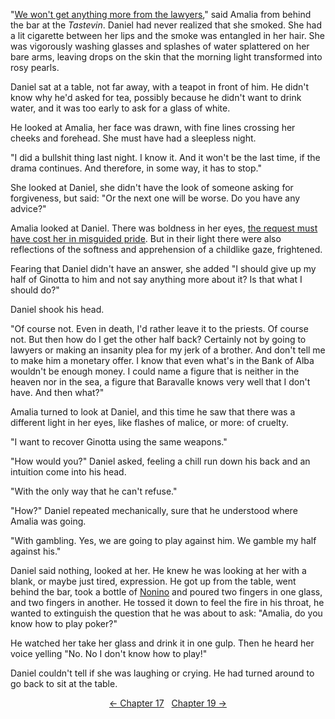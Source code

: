 <!-- Pages 131-132 -->
"[We won't get anything more from the lawyers](http://ofvioletsandlicorice.tumblr.com/post/129354078274/notes-questions-uncertainties#avvocati)," said Amalia from behind the bar at the *Tastevin*. Daniel had never realized that she smoked. She had a lit cigarette between her lips and the smoke was entangled in her hair. She was vigorously washing glasses and splashes of water splattered on her bare arms, leaving drops on the skin that the morning light transformed into rosy pearls.

Daniel sat at a table, not far away, with a teapot in front of him. He didn't know why he'd asked for tea, possibly because he didn't want to drink water, and it was too early to ask for a glass of white.

He looked at Amalia, her face was drawn, with fine lines crossing her cheeks and forehead. She must have had a sleepless night. 

"I did a bullshit thing last night. I know it. And it won't be the last time, if the drama continues. And therefore, in some way, it has to stop."

She looked at Daniel, she didn't have the look of someone asking for forgiveness, but said: "Or the next one will be worse. Do you have any advice?"

Amalia looked at Daniel. There was boldness in her eyes, [the request must have cost her in misguided pride](http://ofvioletsandlicorice.tumblr.com/post/129354078274/notes-questions-uncertainties#malinteso). But in their light there were also reflections of the softness and apprehension of a childlike gaze, frightened.

Fearing that Daniel didn't have an answer, she added "I should give up my half of Ginotta to him and not say anything more about it? Is that what I should do?"
<!-- Page 132 -->

Daniel shook his head.

"Of course not. Even in death, I'd rather leave it to the priests. Of course not. But then how do I get the other half back? Certainly not by going to lawyers or making an insanity plea for my jerk of a brother. And don't tell me to make him a monetary offer. I know that even what's in the Bank of Alba wouldn't be enough money. I could name a figure that is neither in the heaven nor in the sea, a figure that Baravalle knows very well that I don't have. And then what?"

Amalia turned to look at Daniel, and this time he saw that there was a different light in her eyes, like flashes of malice, or more: of cruelty.

"I want to recover Ginotta using the same weapons."

"How would you?" Daniel asked, feeling a chill run down his back and an intuition come into his head.

"With the only way that he can't refuse."

"How?" Daniel repeated mechanically, sure that he understood where Amalia was going.

"With gambling. Yes, we are going to play against him. We gamble my half against his."

Daniel said nothing, looked at her. He knew he was looking at her with a blank, or maybe just tired, expression. He got up from the table, went behind the bar, took a bottle of [Nonino](http://ofvioletsandlicorice.tumblr.com/post/129354078274/notes-questions-uncertainties#nonino) and poured two fingers in one glass, and two fingers in another. He tossed it down to feel the fire in his throat, he wanted to extinguish the question that he was about to ask: "Amalia, do you know how to play poker?"

He watched her take her glass and drink it in one gulp. Then he heard her voice yelling "No. No I don't know how to play!"

Daniel couldn't tell if she was laughing or crying. He had turned around to go back to sit at the table.
<div style="text-align: center">
<a href="http://ofvioletsandlicorice.tumblr.com/post/130908197564/of-violets-and-licorice-chapter-17">&larr;&nbsp;Chapter 17</a>&nbsp;&nbsp;
<a href="http://ofvioletsandlicorice.tumblr.com/post/130908239619/of-violets-and-licorice-chapter-19">Chapter 19&nbsp;&rarr;</a>

</div>
<script>
setupLocSave();
</script>
